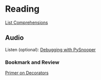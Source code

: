 # Reading

[List Comprehensions](https://www.pythonforbeginners.com/basics/list-comprehensions-in-python)

## Audio

Listen (optional): [Debugging with PySnooper](https://www.pythonpodcast.com/pysnooper-python-debugging-episode-241/)

### Bookmark and Review

[Primer on Decorators](https://realpython.com/primer-on-python-decorators/)